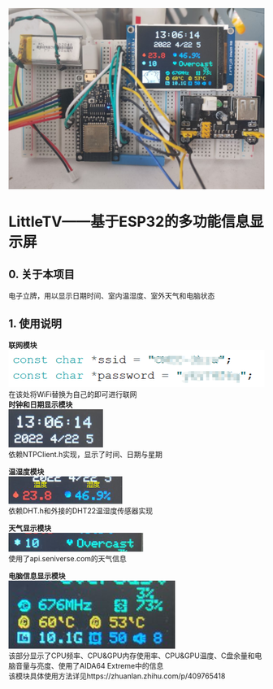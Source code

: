 ![](/Pic/Pic1.jpg)
# LittleTV——基于ESP32的多功能信息显示屏
## 0. 关于本项目
电子立牌，用以显示日期时间、室内温湿度、室外天气和电脑状态
## 1. 使用说明
**联网模块**   
<img src="/Pic/WiFi.png">  
在该处将WiFi替换为自己的即可进行联网  
**时钟和日期显示模块**  
<img src="/Pic/Time.png">  
依赖NTPClient.h实现，显示了时间、日期与星期

**温湿度模块**  
<img src="/Pic/Hot.png">  
依赖DHT.h和外接的DHT22温湿度传感器实现  

**天气显示模块**  
<img src="/Pic/W.png">  
使用了api.seniverse.com的天气信息  

**电脑信息显示模块**  
<img src="/Pic/Co.png">  
该部分显示了CPU频率、CPU&GPU内存使用率、CPU&GPU温度、C盘余量和电脑音量与亮度、使用了AIDA64 Extreme中的信息  
该模块具体使用方法详见https://zhuanlan.zhihu.com/p/409765418
